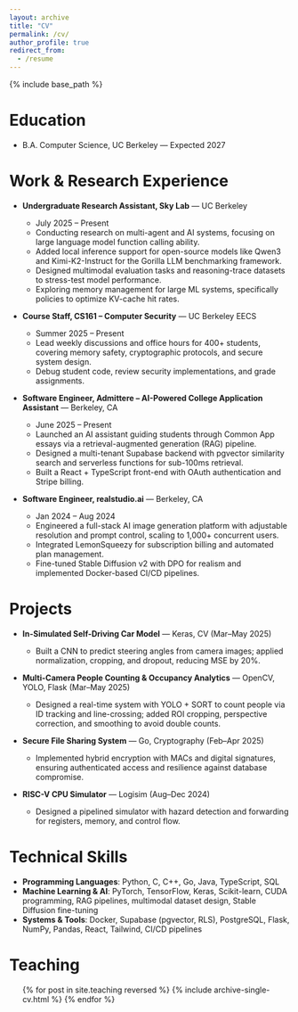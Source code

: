 ```yaml
---
layout: archive
title: "CV"
permalink: /cv/
author_profile: true
redirect_from:
  - /resume
---
```


{% include base_path %}

Education
======
* B.A. Computer Science, UC Berkeley — Expected 2027

Work & Research Experience
======
* **Undergraduate Research Assistant, Sky Lab** — UC Berkeley
  * July 2025 – Present
  * Conducting research on multi-agent and AI systems, focusing on large language model function calling ability.
  * Added local inference support for open-source models like Qwen3 and Kimi-K2-Instruct for the Gorilla LLM benchmarking framework.
  * Designed multimodal evaluation tasks and reasoning-trace datasets to stress-test model performance.
  * Exploring memory management for large ML systems, specifically policies to optimize KV-cache hit rates.

* **Course Staff, CS161 – Computer Security** — UC Berkeley EECS
  * Summer 2025 – Present
  * Lead weekly discussions and office hours for 400+ students, covering memory safety, cryptographic protocols, and secure system design.
  * Debug student code, review security implementations, and grade assignments.

* **Software Engineer, Admittere – AI-Powered College Application Assistant** — Berkeley, CA
  * June 2025 – Present
  * Launched an AI assistant guiding students through Common App essays via a retrieval-augmented generation (RAG) pipeline.
  * Designed a multi-tenant Supabase backend with pgvector similarity search and serverless functions for sub-100ms retrieval.
  * Built a React + TypeScript front-end with OAuth authentication and Stripe billing.

* **Software Engineer, realstudio.ai** — Berkeley, CA
  * Jan 2024 – Aug 2024
  * Engineered a full-stack AI image generation platform with adjustable resolution and prompt control, scaling to 1,000+ concurrent users.
  * Integrated LemonSqueezy for subscription billing and automated plan management.
  * Fine-tuned Stable Diffusion v2 with DPO for realism and implemented Docker-based CI/CD pipelines.

Projects
======
* **In-Simulated Self-Driving Car Model** — Keras, CV (Mar–May 2025)
  * Built a CNN to predict steering angles from camera images; applied normalization, cropping, and dropout, reducing MSE by 20%.

* **Multi-Camera People Counting & Occupancy Analytics** — OpenCV, YOLO, Flask (Mar–May 2025)
  * Designed a real-time system with YOLO + SORT to count people via ID tracking and line-crossing; added ROI cropping, perspective correction, and smoothing to avoid double counts.

* **Secure File Sharing System** — Go, Cryptography (Feb–Apr 2025)
  * Implemented hybrid encryption with MACs and digital signatures, ensuring authenticated access and resilience against database compromise.

* **RISC-V CPU Simulator** — Logisim (Aug–Dec 2024)
  * Designed a pipelined simulator with hazard detection and forwarding for registers, memory, and control flow.

Technical Skills
======
* **Programming Languages**: Python, C, C++, Go, Java, TypeScript, SQL
* **Machine Learning & AI**: PyTorch, TensorFlow, Keras, Scikit-learn, CUDA programming, RAG pipelines, multimodal dataset design, Stable Diffusion fine-tuning
* **Systems & Tools**: Docker, Supabase (pgvector, RLS), PostgreSQL, Flask, NumPy, Pandas, React, Tailwind, CI/CD pipelines

Teaching
======
  <ul>{% for post in site.teaching reversed %}
    {% include archive-single-cv.html %}
  {% endfor %}</ul>
